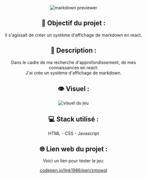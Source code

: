 <div align=center><img src="https://user-images.githubusercontent.com/27373255/132414599-9bedc014-0b67-437a-96e3-6e06baf948ea.png" alt="markdown previewer"/></div>
<h2 align=center>🎯 Objectif du projet :</h2>
<p align=center>Il s'agissait de créer un système d'affichage de markdown en react.</p>

<h2 align=center>📝 Description :</h2>

<p align=center>Dans le cadre de ma recherche d'approfondissement, de mes connaissances en react:</br>
J'ai crée un système d'affichage de markdown.</br>
</p>

<h2 align=center>👁️ Visuel :</h2>
<div align=center><img src="https://i.postimg.cc/XvK18NBm/memory.jpg" alt="visuel du jeu"</div>

<h2 align=center>💻 Stack utilisé :</h2>

<p align=center>HTML - CSS - Javascript</p>

<h2 align=center>🌐 Lien web du projet :</h2>

<p align=center>Voici un lien pour tester le jeu:

  <a title="https://codepen.io/Link1986/pen/ZmoWqL" role="link" target="_blank" class="text-bold" rel="noopener noreferrer" href="https://codepen.io/Link1986/pen/ZmoWqL">codepen.io/link1986/pen/zmowql</a></p>
